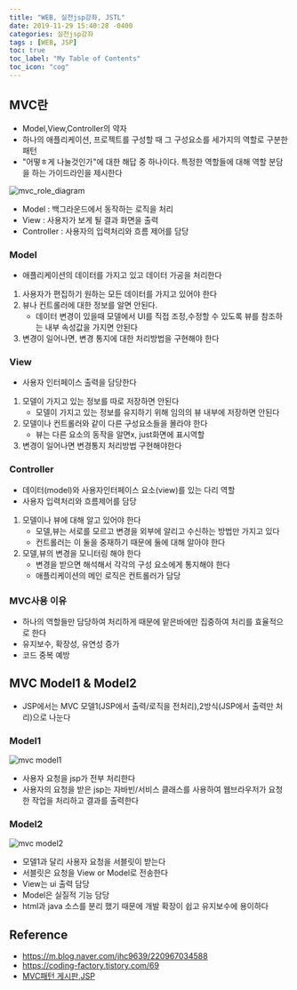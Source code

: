 ```yaml
---
title: "WEB, 실전jsp강좌, JSTL"
date: 2019-11-29 15:40:28 -0400
categories: 실전jsp강좌
tags : [WEB, JSP]
toc: true
toc_label: "My Table of Contents"
toc_icon: "cog"
---
```


## MVC란
- Model,View,Controller의 약자
- 하나의 애플리케이션, 프로젝트를 구성할 때 그 구성요소를 세가지의 역할로 구분한 패턴
- "어떻ㅎ게 나눌것인가"에 대한 해답 중 하나이다. 특정한 역할들에 대해 역할 분담을 하는 가이드라인을 제시한다

![mvc_role_diagram](https://user-images.githubusercontent.com/55946791/72199983-f0e4a600-3486-11ea-95f0-3d2878016244.png)

- Model : 백그라운드에서 동작하는 로직을 처리
- View : 사용자가 보게 될 결과 화면을 출력
- Controller : 사용자의 입력처리와 흐름 제어를 담당

### Model
- 애플리케이션의 데이터를 가지고 있고 데이터 가공을 처리한다
1. 사용자가 편집하기 원하는 모든 데이터를 가지고 있어야 한다
2. 뷰나 컨트롤러에 대한 정보를 알면 안된다.
    - 데이터 변경이 있을때 모델에서 UI를 직접 조정,수정할 수 있도록 뷰를 참조하는 내부 속성값을 가지면 안된다
3. 변경이 일어나면, 변경 통지에 대한 처리방법을 구현해야 한다

### View
- 사용자 인터페이스 출력을 담당한다
1. 모델이 가지고 있는 정보를 따로 저장하면 안된다
    - 모델이 가지고 있는 정보를 유지하기 위해 임의의 뷰 내부에 저장하면 안된다
2. 모델이나 컨트롤러와 같이 다른 구성요소들을 몰라야 한다
    - 뷰는 다른 요소의 동작을 알면x, just화면에 표시역할
3. 변경이 일어나면 변경통지 처리방법 구현해야한다

### Controller
- 데이터(model)와 사용자인터페이스 요소(view)를 있는 다리 역할
- 사용자 입력처리와 흐름제어를 담당

1. 모델이나 뷰에 대해 알고 있어야 한다
    - 모델,뷰는 서로를 모르고 변경을 외부에 알리고 수신하는 방법만 가지고 있다
    - 컨트롤러는 이 둘을 중재하기 때문에 둘에 대해 알아야 한다
2. 모델,뷰의 변경을 모니터링 해야 한다
    - 변경을 받으면 해석해서 각각의 구성 요소에게 통지해야 한다
    - 애플리케이션의 메인 로직은 컨트롤러가 담당


### MVC사용 이유
- 하나의 역할들만 담당하여 처리하게 때문에 맡은바에만 집중하여 처리를 효율적으로 한다
- 유지보수, 확장성, 유연성 증가
- 코드 중복 예방



## MVC Model1 & Model2
- JSP에서는 MVC 모델1(JSP에서 출력/로직을 전처리),2방식(JSP에서 출력만 처리)으로 나눈다

### Model1
![mvc model1](https://user-images.githubusercontent.com/55946791/72200129-ce538c80-3488-11ea-906d-0bc04e82dd0e.png)
- 사용자 요청을 jsp가 전부 처리한다
- 사용자의 요청을 받은 jsp는 자바빈/서비스 클래스를 사용하여 웹브라우저가 요청한 작업을 처리하고 결과를 출력한다

### Model2
![mvc model2](https://user-images.githubusercontent.com/55946791/72200152-fb07a400-3488-11ea-82df-78a8fea7a608.png)
- 모델1과 달리 사용자 요청을 서블릿이 받는다
- 서블릿은 요청을 View or Model로 전송한다
- View는 ui 출력 담당
- Model은 실질적 기능 담당
- html과 java 소스를 분리 했기 때문에 개발 확장이 쉽고 유지보수에 용이하다



## Reference
- <https://m.blog.naver.com/jhc9639/220967034588>
- <https://coding-factory.tistory.com/69>
- [MVC패턴 게시판,JSP](https://coding-factory.tistory.com/71)
